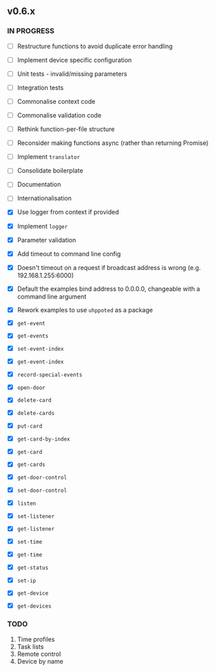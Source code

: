 ## v0.6.x

### IN PROGRESS

- [ ] Restructure functions to avoid duplicate error handling
- [ ] Implement device specific configuration
- [ ] Unit tests
      - invalid/missing parameters
- [ ] Integration tests
- [ ] Commonalise context code
- [ ] Commonalise validation code
- [ ] Rethink function-per-file structure
- [ ] Reconsider making functions async (rather than returning Promise)
- [ ] Implement `translator`
- [ ] Consolidate boilerplate
- [ ] Documentation
- [ ] Internationalisation

- [x] Use logger from context if provided
- [x] Implement `logger`
- [x] Parameter validation
- [x] Add timeout to command line config
- [x] Doesn't timeout on a request if broadcast address is wrong (e.g. 192.168.1.255:6000)
- [x] Default the examples bind address to 0.0.0.0, changeable with a command line argument
- [x] Rework examples to use `uhppoted` as a package
- [x] `get-event`
- [x] `get-events`
- [x] `set-event-index`
- [x] `get-event-index`
- [x] `record-special-events`
- [x] `open-door`
- [x] `delete-card`
- [x] `delete-cards`
- [x] `put-card`
- [x] `get-card-by-index`
- [x] `get-card`
- [x] `get-cards`
- [x] `get-door-control`
- [x] `set-door-control`
- [x] `listen`
- [x] `set-listener`
- [x] `get-listener`
- [x] `set-time`
- [x] `get-time`
- [x] `get-status`
- [x] `set-ip`
- [x] `get-device`
- [x] `get-devices`

### TODO

1. Time profiles
2. Task lists
3. Remote control
4. Device by name
